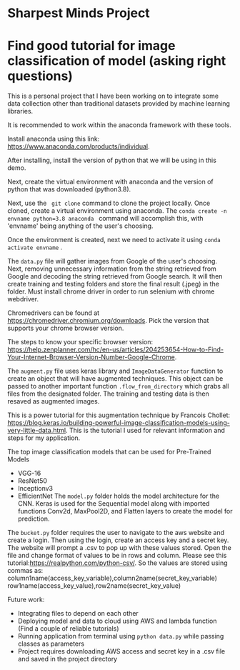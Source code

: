 # Sharpest Minds Project

# Find good tutorial for image classification of model (asking right questions)

This is a personal project that I have been working on to integrate some data collection other than traditional datasets provided by machine learning libraries.

It is recommended to work within the anaconda framework with these tools.

Install anaconda using this link: https://www.anaconda.com/products/individual.

After installing, install the version of python that we will be using in this demo.

Next, create the virtual environment with anaconda and the version of python that was downloaded (python3.8).

Next, use the ``` git clone``` command to clone the project locally. Once cloned, create a virtual environment using anaconda.
The ```conda create -n envname python=3.8 anaconda ``` command will accomplish this, with 'envname' being anything of the user's choosing.

Once the environment is created, next we need to activate it using ```conda activate envname``` .

The ```data.py``` file will gather images from Google of the user's choosing. Next, removing unnecessary information from the string retrieved from Google and decoding the string retrieved from Google search. It will then create training and testing folders and store the final result (.jpeg) in the folder. Must install chrome driver in order to run selenium with chrome webdriver.

Chromedrivers can be found at https://chromedriver.chromium.org/downloads. Pick the version that supports your chrome browser version.

The steps to know your specific browser version:
https://help.zenplanner.com/hc/en-us/articles/204253654-How-to-Find-Your-Internet-Browser-Version-Number-Google-Chrome.

The ```augment.py``` file uses keras library and ```ImageDataGenerator``` function to create an object that will have augmented techniques. This object can be passed to another important function ```.flow_from_directory``` which grabs all files from the designated folder. The training and testing data is then resaved as augmented images.

This is a power tutorial for this augmentation technique by Francois Chollet: https://blog.keras.io/building-powerful-image-classification-models-using-very-little-data.html.
This is the tutorial I used for relevant information and steps for my application.

The top image classification models that can be used for Pre-Trained Models
- VGG-16
- ResNet50
- Inceptionv3
- EfficientNet
The ```model.py``` folder holds the model architecture for the CNN. Keras is used for the Sequential model along with imported functions Conv2d, MaxPool2D, and Flatten layers to create the model for prediction.

The ```bucket.py``` folder requires the user to navigate to the aws website and create a login. Then using the login, create an access key and a secret key. The website will prompt a .csv to pop up with these values stored. Open the file and change format of values to be in rows and column. Please see this tutorial:https://realpython.com/python-csv/. So the values are stored using commas as:
column1name(access_key_variable),column2name(secret_key_variable)
row1name(access_key_value),row2name(secret_key_value)


Future work:
- Integrating files to depend on each other
- Deploying model and data to cloud using AWS and lambda function (Find a couple of reliable tutorials)
- Running application from terminal using ```python data.py``` while passing classes as parameters
- Project requires downloading AWS access and secret key in a .csv file and saved in the project directory
